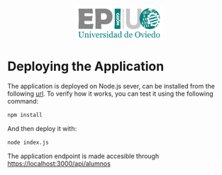 <p align="center">
  <img src="https://github.com/TEWgijon/README-examples/blob/main/img/logo-epigijon.png" alt="EPI Gijón logo" width="200"/>
</p>

# Deploying the Application

The application is deployed on Node.js sever, can be installed from the following [url](https://nodejs.org/en/download/prebuilt-installer). 
To verify how it works, you can test it using the following command:

```bash
npm install
```
And then deploy it with:
```bash
node index.js
```
The application endpoint is made accesible through [https://localhost:3000/api/alumnos](https://localhost:3000/api/alumnos)
